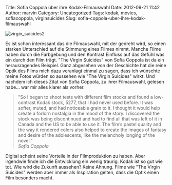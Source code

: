 Title: Sofia Coppola über ihre Kodak-Filmauswahl
Date: 2012-09-21 11:42
Author: marvin
Category: Uncategorized
Tags: kodak, movies, sofiacoppola, virginsuicides
Slug: sofia-coppola-uber-ihre-kodak-filmauswahl

![virgin_suicides2]({filename}/images/virgin_suicides2.jpg)

Es ist schon interessant das die Filmauswahl, mit der gedreht wird, so
einen starken Unterschied auf die Stimmung eines Filmes nimmt. Manche
Filme haben durch die Farbgebung und den Kontrast Einfluss auf das
Gefühl was ein durch den Film trägt. "The Virgin Suicides" von Sofia
Coppola ist da ein herausragendes Beispiel. Ganz abgesehen von der
Geschichte hat die reine Optik des Films mich dazu veranlagt einmal zu
sagen, dass ich wünschte meine Fotos würden so aussehen wie "The Virgin
Suicides" wirkt. Und nachdem ich dieses Zitat von Sofia Coppola, zu
ihrer Filmauswahl, gelesen habe... war mir alles klarer als vorher.

> "So I began to shoot tests with different film stocks and found a
> low-contrast Kodak stock, 5277, that I had never used before. It was
> softer, muted, and had noticeable grain to it. I thought it would help
> create a forlorn nostalgia in the mood of the story. I discovered the
> stock was being discontinued and had to find all that was left of it
> in Canada and the US to be able to use it. The film’s pastel quality
> and the way it rendered colors also helped to create the images of
> fantasy and desire of the adolescents, like the melancholy longing of
> the novel."  
>  <cite>Sofia Coppola</cite>

Digital scheint seine Vorteile in der Filmproduktion zu haben. Aber
irgendwie finde ich die Entwicklung ein wenig traurig. Kodak ist so gut
wie tot. Wie wird die Zukunft aussehen? Keine Ahnung. Filme wie "The
Virgin Suicides" werden aber immer als Inspiration gelten, dass die
Optik einen Film besonders macht.

